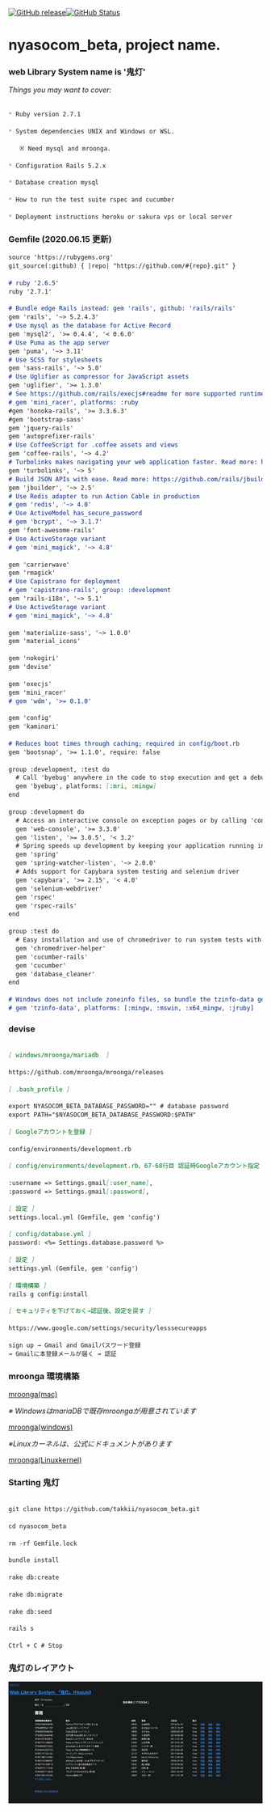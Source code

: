 [![GitHub release](https://img.shields.io/github/release/takkii/nyasocom_beta.svg?style=flat)](GitHub)[![GitHub Status](https://img.shields.io/github/last-commit/takkii/nyasocom_beta.svg?style=flat)](GitHub)

# nyasocom_beta, project name.

### web Library System name is '鬼灯'

*Things you may want to cover:*

```markdown

* Ruby version 2.7.1

* System dependencies UNIX and Windows or WSL.

   ※ Need mysql and mroonga.

* Configuration Rails 5.2.x

* Database creation mysql

* How to run the test suite rspec and cucumber

* Deployment instructions heroku or sakura vps or local server

```

### Gemfile (2020.06.15 更新)

```markdown
source 'https://rubygems.org'
git_source(:github) { |repo| "https://github.com/#{repo}.git" }

# ruby '2.6.5'
ruby '2.7.1'

# Bundle edge Rails instead: gem 'rails', github: 'rails/rails'
gem 'rails', '~> 5.2.4.3'
# Use mysql as the database for Active Record
gem 'mysql2', '>= 0.4.4', '< 0.6.0'
# Use Puma as the app server
gem 'puma', '~> 3.11'
# Use SCSS for stylesheets
gem 'sass-rails', '~> 5.0'
# Use Uglifier as compressor for JavaScript assets
gem 'uglifier', '>= 1.3.0'
# See https://github.com/rails/execjs#readme for more supported runtimes
# gem 'mini_racer', platforms: :ruby
#gem 'honoka-rails', '>= 3.3.6.3'
#gem 'bootstrap-sass'
gem 'jquery-rails'
gem 'autoprefixer-rails'
# Use CoffeeScript for .coffee assets and views
gem 'coffee-rails', '~> 4.2'
# Turbolinks makes navigating your web application faster. Read more: https://github.com/turbolinks/turbolinks
gem 'turbolinks', '~> 5'
# Build JSON APIs with ease. Read more: https://github.com/rails/jbuilder
gem 'jbuilder', '~> 2.5'
# Use Redis adapter to run Action Cable in production
# gem 'redis', '~> 4.0'
# Use ActiveModel has_secure_password
# gem 'bcrypt', '~> 3.1.7'
gem 'font-awesome-rails'
# Use ActiveStorage variant
# gem 'mini_magick', '~> 4.8'

gem 'carrierwave'
gem 'rmagick'
# Use Capistrano for deployment
# gem 'capistrano-rails', group: :development
gem 'rails-i18n', '~> 5.1'
# Use ActiveStorage variant
# gem 'mini_magick', '~> 4.8'

gem 'materialize-sass', '~> 1.0.0'
gem 'material_icons'

gem 'nokogiri'
gem 'devise'

gem 'execjs'
gem 'mini_racer'
# gem 'wdm', '>= 0.1.0'

gem 'config'
gem 'kaminari'

# Reduces boot times through caching; required in config/boot.rb
gem 'bootsnap', '>= 1.1.0', require: false

group :development, :test do
  # Call 'byebug' anywhere in the code to stop execution and get a debugger console
  gem 'byebug', platforms: [:mri, :mingw]
end

group :development do
  # Access an interactive console on exception pages or by calling 'console' anywhere in the code.
  gem 'web-console', '>= 3.3.0'
  gem 'listen', '>= 3.0.5', '< 3.2'
  # Spring speeds up development by keeping your application running in the background. Read more: https://github.com/rails/spring
  gem 'spring'
  gem 'spring-watcher-listen', '~> 2.0.0'
  # Adds support for Capybara system testing and selenium driver
  gem 'capybara', '>= 2.15', '< 4.0'
  gem 'selenium-webdriver'
  gem 'rspec'
  gem 'rspec-rails'
end

group :test do
  # Easy installation and use of chromedriver to run system tests with Chrome
  gem 'chromedriver-helper'
  gem 'cucumber-rails'
  gem 'cucumber'
  gem 'database_cleaner'
end

# Windows does not include zoneinfo files, so bundle the tzinfo-data gem
# gem 'tzinfo-data', platforms: [:mingw, :mswin, :x64_mingw, :jruby]
```

### devise

```markdown

[ windows/mroonga/mariadb  ]

https://github.com/mroonga/mroonga/releases

[ .bash_profile ]

export NYASOCOM_BETA_DATABASE_PASSWORD="" # database password
export PATH="$NYASOCOM_BETA_DATABASE_PASSWORD:$PATH"

[ Googleアカウントを登録 ]

config/environments/development.rb

[ config/environments/development.rb、67-68行目 認証時Googleアカウント指定 ]

:username => Settings.gmail[:user_name],
:password => Settings.gmail[:password],

[ 設定 ]
settings.local.yml (Gemfile, gem 'config')

[ config/database.yml ]
password: <%= Settings.database.password %>

[ 設定 ]
settings.yml (Gemfile, gem 'config')

[ 環境構築 ]
rails g config:install 

[ セキュリティを下げておく→認証後、設定を戻す ]

https://www.google.com/settings/security/lesssecureapps

sign up → Gmail and Gmailパスワード登録
→ Gmailに本登録メールが届く → 認証

```

### mroonga 環境構築

[mroonga(mac)](https://gist.github.com/takkii/5b6110b6643e28593842102c39fba0e5)

*※ WindowsはmariaDBで既存mroongaが用意されています*

[mroonga(windows)](https://github.com/mroonga/mroonga/releases)

*※Linuxカーネルは、公式にドキュメントがあります*

[mroonga(Linuxkernel)](https://mroonga.org/ja/docs/install.html)

### Starting 鬼灯

```markdown

git clone https://github.com/takkii/nyasocom_beta.git

cd nyasocom_beta

rm -rf Gemfile.lock

bundle install

rake db:create

rake db:migrate

rake db:seed

rails s

Ctrl + C # Stop
```

### 鬼灯のレイアウト

![鬼灯レイアウト](https://github.com/takkii/nyasocom_beta/blob/master/public/images/hozuki_mt2.png)
